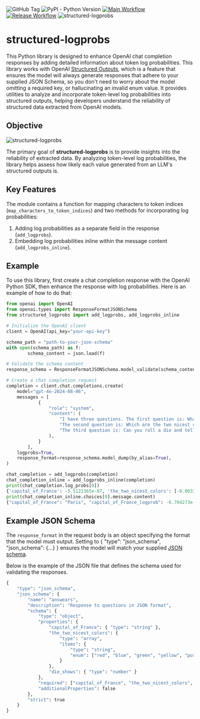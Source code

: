 ![GitHub Tag](https://img.shields.io/github/v/tag/arena-ai/structured-logprobs)
![PyPI - Python Version](https://img.shields.io/pypi/pyversions/structured-logprobs)
[![Main Workflow](https://github.com/arena-ai/structured-logprobs/actions/workflows/main.yml/badge.svg)](https://github.com/arena-ai/structured-logprobs/actions/workflows/main.yml)
[![Release Workflow](https://github.com/arena-ai/structured-logprobs/actions/workflows/on-release-main.yml/badge.svg)](https://github.com/arena-ai/structured-logprobs/actions/workflows/on-release-main.yml)
![structured-logprobs](https://github.com/arena-ai/structured-logprobs/blob/main/docs/images/logo.png?raw=true)

# structured-logprobs

This Python library is designed to enhance OpenAI chat completion responses by adding detailed information about token log probabilities.
This library works with OpenAI [Structured Outputs](https://platform.openai.com/docs/guides/structured-outputs), which is a feature that ensures the model will always generate responses that adhere to your supplied JSON Schema, so you don't need to worry about the model omitting a required key, or hallucinating an invalid enum value.
It provides utilities to analyze and incorporate token-level log probabilities into structured outputs, helping developers understand the reliability of structured data extracted from OpenAI models.

## Objective

![structured-logprobs](https://github.com/arena-ai/structured-logprobs/blob/main/docs/images/pitch.png?raw=true)

The primary goal of **structured-logprobs** is to provide insights into the reliability of extracted data. By analyzing token-level log probabilities, the library helps assess how likely each value generated from an LLM's structured outputs is.

## Key Features

The module contains a function for mapping characters to token indices (`map_characters_to_token_indices`) and two methods for incorporating log probabilities:

1. Adding log probabilities as a separate field in the response (`add_logprobs`).
2. Embedding log probabilities inline within the message content (`add_logprobs_inline`).

## Example

To use this library, first create a chat completion response with the OpenAI Python SDK, then enhance the response with log probabilities.
Here is an example of how to do that:

```python
from openai import OpenAI
from openai.types import ResponseFormatJSONSchema
from structured_logprobs import add_logprobs, add_logprobs_inline

# Initialize the OpenAI client
client = OpenAI(api_key="your-api-key")

schema_path = "path-to-your-json-schema"
with open(schema_path) as f:
        schema_content = json.load(f)

# Validate the schema content
response_schema = ResponseFormatJSONSchema.model_validate(schema_content)

# Create a chat completion request
completion = client.chat.completions.create(
    model="gpt-4o-2024-08-06",
    messages = [
            {
                "role": "system",
                "content": (
                    "I have three questions. The first question is: What is the capital of France? "
                    "The second question is: Which are the two nicest colors? "
                    "The third question is: Can you roll a die and tell me which number comes up?"
                ),
            }
        ],
    logprobs=True,
    response_format=response_schema.model_dump(by_alias=True),
)

chat_completion = add_logprobs(completion)
chat_completion_inline = add_logprobs_inline(completion)
print(chat_completion.log_probs[0])
{'capital_of_France': -5.5122365e-07, 'the_two_nicest_colors': [-0.0033997903, -0.011364183612649998], 'die_shows': -0.48048785}
print(chat_completion_inline.choices[0].message.content)
{"capital_of_France": "Paris", "capital_of_France_logprob": -6.704273e-07, "the_two_nicest_colors": ["blue", "green"], "die_shows": 5.0, "die_shows_logprob": -2.3782086}
```

## Example JSON Schema

The `response_format` in the request body is an object specifying the format that the model must output. Setting to { "type": "json_schema", "json_schema": {...} } ensures the model will match your supplied [JSON schema](https://json-schema.org/overview/what-is-jsonschema).

Below is the example of the JSON file that defines the schema used for validating the responses.

```python
{
    "type": "json_schema",
    "json_schema": {
        "name": "answears",
        "description": "Response to questions in JSON format",
        "schema": {
            "type": "object",
            "properties": {
                "capital_of_France": { "type": "string" },
                "the_two_nicest_colors": {
                    "type": "array",
                    "items": {
                        "type": "string",
                        "enum": ["red", "blue", "green", "yellow", "purple"]
                    }
                },
                "die_shows": { "type": "number" }
            },
            "required": ["capital_of_France", "the_two_nicest_colors", "die_shows"],
            "additionalProperties": false
        },
        "strict": true
    }
}
```
